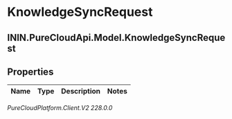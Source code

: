 # KnowledgeSyncRequest

## ININ.PureCloudApi.Model.KnowledgeSyncRequest

## Properties

|Name | Type | Description | Notes|
|------------ | ------------- | ------------- | -------------|



_PureCloudPlatform.Client.V2 228.0.0_
